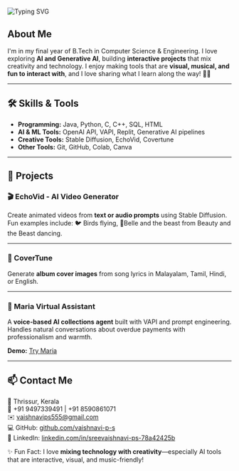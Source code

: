 # <p align="center">
  <img src="https://readme-typing-svg.demolab.com?font=Fira+Code&weight=500&size=26&pause=1000&color=0F75BC&background=FFFFFF00&center=true&vCenter=true&width=800&lines=%F0%9F%91%8B+Hi%2C+I'm+Sreevaishnavi+P+S+(Vaishnavi)" alt="Typing SVG"/>
</p>

## About Me
I'm in my final year of B.Tech in Computer Science & Engineering. I love exploring **AI and Generative AI**, building **interactive projects** that mix creativity and technology. I enjoy making tools that are **visual, musical, and fun to interact with**, and I love sharing what I learn along the way! 🚀✨

---

## 🛠 Skills & Tools
- **Programming:** Java, Python, C, C++, SQL, HTML  
- **AI & ML Tools:** OpenAI API, VAPI, Replit, Generative AI pipelines  
- **Creative Tools:** Stable Diffusion, EchoVid, Covertune  
- **Other Tools:** Git, GitHub, Colab, Canva  

---

## 🚀 Projects  

### 🎬 EchoVid - AI Video Generator
Create animated videos from **text or audio prompts** using Stable Diffusion.  
Fun examples include: 🐦 Birds flying, 👑Belle and the beast from Beauty and the Beast dancing.  

 

---

### 🎵 CoverTune
Generate **album cover images** from song lyrics in Malayalam, Tamil, Hindi, or English.  



---

### 🤖 Maria Virtual Assistant
A **voice-based AI collections agent** built with VAPI and prompt engineering.  
Handles natural conversations about overdue payments with professionalism and warmth.  

**Demo:** [Try Maria](https://vapi.ai?demo=true&shareKey=e60f6900-cca8-47ae-abc7-dd4e5552ec8d&assistantId=2d6a031a-908b-4ec4-bda1-4313bcbee677)  

---

## 📫 Contact Me
📍 Thrissur, Kerala  
📱 +91 9497339491 | +91 8590861071  
✉️ vaishnavips555@gmail.com  
💻 GitHub: [github.com/vaishnavi-p-s](https://github.com/vaishnavi-p-s)  
💼 LinkedIn: [linkedin.com/in/sreevaishnavi-ps-78a42425b](https://www.linkedin.com/in/sreevaishnavi-ps-78a42425b)  

✨ Fun Fact: I love **mixing technology with creativity**—especially AI tools that are interactive, visual, and music-friendly!
